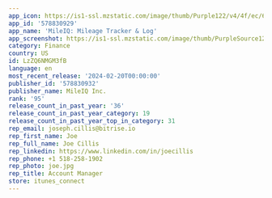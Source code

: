 ```yaml
---
app_icon: https://is1-ssl.mzstatic.com/image/thumb/Purple122/v4/4f/ec/6a/4fec6a61-b744-5244-7194-8c5fb6b4b5e7/AppIconProduction-0-0-1x_U007ephone-0-0-85-220.png/1024x1024bb.png
app_id: '578830929'
app_name: 'MileIQ: Mileage Tracker & Log'
app_screenshot: https://is1-ssl.mzstatic.com/image/thumb/PurpleSource126/v4/4a/6b/de/4a6bde00-66fc-8356-ee1b-75c8757059d8/9b207d9e-2dff-4002-a649-66da7ea64ab8_US_01.jpg/1242x2208bb.png
category: Finance
country: US
id: LzZQ6NMGM3fB
language: en
most_recent_release: '2024-02-20T00:00:00'
publisher_id: '578830932'
publisher_name: MileIQ Inc.
rank: '95'
release_count_in_past_year: '36'
release_count_in_past_year_category: 19
release_count_in_past_year_top_in_category: 31
rep_email: joseph.cillis@bitrise.io
rep_first_name: Joe
rep_full_name: Joe Cillis
rep_linkedin: https://www.linkedin.com/in/joecillis
rep_phone: +1 518-258-1902
rep_photo: joe.jpg
rep_title: Account Manager
store: itunes_connect
---
```

